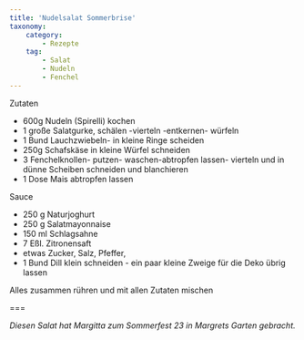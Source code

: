 ```yaml
---
title: 'Nudelsalat Sommerbrise'
taxonomy:
    category:
        - Rezepte
    tag:
        - Salat
        - Nudeln
        - Fenchel
---
```


Zutaten
* 600g Nudeln (Spirelli) kochen
* 1 große Salatgurke, schälen -vierteln -entkernen- würfeln
* 1 Bund Lauchzwiebeln- in kleine Ringe scheiden
* 250g Schafskäse in kleine Würfel schneiden
* 3 Fenchelknollen- putzen- waschen-abtropfen lassen- vierteln und in dünne Scheiben schneiden und blanchieren
* 1 Dose Mais abtropfen lassen 

Sauce
* 250 g Naturjoghurt
* 250 g Salatmayonnaise
* 150 ml Schlagsahne
* 7 Eßl. Zitronensaft
* etwas Zucker, Salz, Pfeffer,
* 1 Bund Dill klein schneiden - ein paar kleine Zweige für die Deko übrig lassen 

Alles zusammen rühren und mit allen Zutaten mischen

===

_Diesen Salat hat Margitta zum Sommerfest 23 in Margrets Garten gebracht._